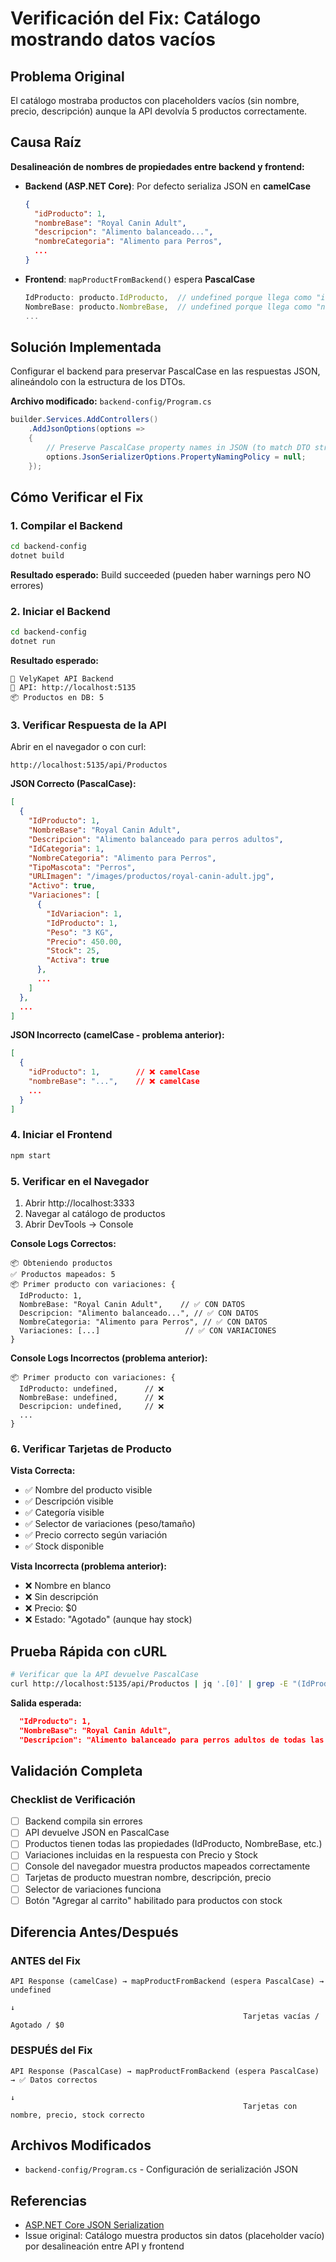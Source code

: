 # Verificación del Fix: Catálogo mostrando datos vacíos

## Problema Original
El catálogo mostraba productos con placeholders vacíos (sin nombre, precio, descripción) aunque la API devolvía 5 productos correctamente.

## Causa Raíz
**Desalineación de nombres de propiedades entre backend y frontend:**

- **Backend (ASP.NET Core)**: Por defecto serializa JSON en **camelCase**
  ```json
  {
    "idProducto": 1,
    "nombreBase": "Royal Canin Adult",
    "descripcion": "Alimento balanceado...",
    "nombreCategoria": "Alimento para Perros",
    ...
  }
  ```

- **Frontend**: `mapProductFromBackend()` espera **PascalCase**
  ```javascript
  IdProducto: producto.IdProducto,  // undefined porque llega como "idProducto"
  NombreBase: producto.NombreBase,  // undefined porque llega como "nombreBase"
  ...
  ```

## Solución Implementada
Configurar el backend para preservar PascalCase en las respuestas JSON, alineándolo con la estructura de los DTOs.

**Archivo modificado:** `backend-config/Program.cs`

```csharp
builder.Services.AddControllers()
    .AddJsonOptions(options =>
    {
        // Preserve PascalCase property names in JSON (to match DTO structure)
        options.JsonSerializerOptions.PropertyNamingPolicy = null;
    });
```

## Cómo Verificar el Fix

### 1. Compilar el Backend
```bash
cd backend-config
dotnet build
```

**Resultado esperado:** Build succeeded (pueden haber warnings pero NO errores)

### 2. Iniciar el Backend
```bash
cd backend-config
dotnet run
```

**Resultado esperado:**
```
🚀 VelyKapet API Backend
📡 API: http://localhost:5135
📦 Productos en DB: 5
```

### 3. Verificar Respuesta de la API
Abrir en el navegador o con curl:
```
http://localhost:5135/api/Productos
```

**JSON Correcto (PascalCase):**
```json
[
  {
    "IdProducto": 1,
    "NombreBase": "Royal Canin Adult",
    "Descripcion": "Alimento balanceado para perros adultos",
    "IdCategoria": 1,
    "NombreCategoria": "Alimento para Perros",
    "TipoMascota": "Perros",
    "URLImagen": "/images/productos/royal-canin-adult.jpg",
    "Activo": true,
    "Variaciones": [
      {
        "IdVariacion": 1,
        "IdProducto": 1,
        "Peso": "3 KG",
        "Precio": 450.00,
        "Stock": 25,
        "Activa": true
      },
      ...
    ]
  },
  ...
]
```

**JSON Incorrecto (camelCase - problema anterior):**
```json
[
  {
    "idProducto": 1,        // ❌ camelCase
    "nombreBase": "...",    // ❌ camelCase
    ...
  }
]
```

### 4. Iniciar el Frontend
```bash
npm start
```

### 5. Verificar en el Navegador
1. Abrir http://localhost:3333
2. Navegar al catálogo de productos
3. Abrir DevTools → Console

**Console Logs Correctos:**
```
📦 Obteniendo productos
✅ Productos mapeados: 5
📦 Primer producto con variaciones: {
  IdProducto: 1,
  NombreBase: "Royal Canin Adult",    // ✅ CON DATOS
  Descripcion: "Alimento balanceado...", // ✅ CON DATOS
  NombreCategoria: "Alimento para Perros", // ✅ CON DATOS
  Variaciones: [...]                   // ✅ CON VARIACIONES
}
```

**Console Logs Incorrectos (problema anterior):**
```
📦 Primer producto con variaciones: {
  IdProducto: undefined,      // ❌
  NombreBase: undefined,      // ❌
  Descripcion: undefined,     // ❌
  ...
}
```

### 6. Verificar Tarjetas de Producto

**Vista Correcta:**
- ✅ Nombre del producto visible
- ✅ Descripción visible
- ✅ Categoría visible
- ✅ Selector de variaciones (peso/tamaño)
- ✅ Precio correcto según variación
- ✅ Stock disponible

**Vista Incorrecta (problema anterior):**
- ❌ Nombre en blanco
- ❌ Sin descripción
- ❌ Precio: $0
- ❌ Estado: "Agotado" (aunque hay stock)

## Prueba Rápida con cURL

```bash
# Verificar que la API devuelve PascalCase
curl http://localhost:5135/api/Productos | jq '.[0]' | grep -E "(IdProducto|NombreBase|Descripcion)"
```

**Salida esperada:**
```json
  "IdProducto": 1,
  "NombreBase": "Royal Canin Adult",
  "Descripcion": "Alimento balanceado para perros adultos de todas las razas",
```

## Validación Completa

### Checklist de Verificación
- [ ] Backend compila sin errores
- [ ] API devuelve JSON en PascalCase
- [ ] Productos tienen todas las propiedades (IdProducto, NombreBase, etc.)
- [ ] Variaciones incluidas en la respuesta con Precio y Stock
- [ ] Console del navegador muestra productos mapeados correctamente
- [ ] Tarjetas de producto muestran nombre, descripción, precio
- [ ] Selector de variaciones funciona
- [ ] Botón "Agregar al carrito" habilitado para productos con stock

## Diferencia Antes/Después

### ANTES del Fix
```
API Response (camelCase) → mapProductFromBackend (espera PascalCase) → undefined
                                                                           ↓
                                                    Tarjetas vacías / Agotado / $0
```

### DESPUÉS del Fix
```
API Response (PascalCase) → mapProductFromBackend (espera PascalCase) → ✅ Datos correctos
                                                                           ↓
                                                    Tarjetas con nombre, precio, stock correcto
```

## Archivos Modificados
- `backend-config/Program.cs` - Configuración de serialización JSON

## Referencias
- [ASP.NET Core JSON Serialization](https://docs.microsoft.com/en-us/dotnet/api/system.text.json.jsonserializeroptions.propertynamingpolicy)
- Issue original: Catálogo muestra productos sin datos (placeholder vacío) por desalineación entre API y frontend
